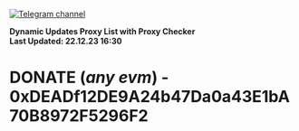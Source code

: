 [![Telegram channel](https://img.shields.io/endpoint?url=https://runkit.io/damiankrawczyk/telegram-badge/branches/master?url=https://t.me/n4z4v0d)](https://t.me/n4z4v0d) 

**Dynamic Updates Proxy List with Proxy Checker**  
**Last Updated: 22.12.23 16:30**

# DONATE (_any evm_) - 0xDEADf12DE9A24b47Da0a43E1bA70B8972F5296F2

